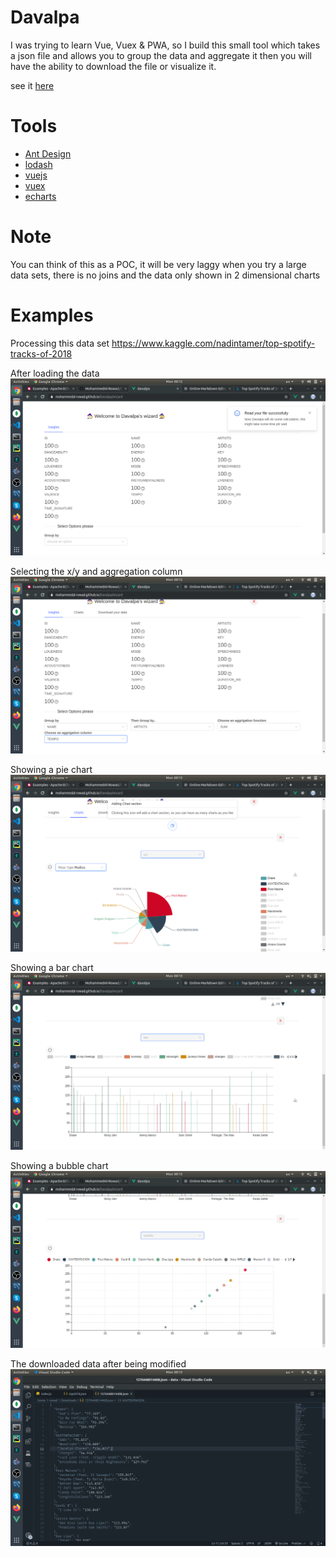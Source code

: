 # Davalpa

I was trying to learn Vue, Vuex & PWA, so I build this small tool which takes a json file and allows you to group the data and aggregate it then you will have the ability to download the file or visualize it.

see it [here](https://mohammedal-rowad.github.io/Davalpa/)

# Tools

- [Ant Design](https://www.antdv.com/docs/vue/introduce/)
- [lodash](https://lodash.com)
- [vuejs](https://vuejs.org)
- [vuex](https://vuex.vuejs.org/)
- [echarts](https://echarts.apache.org/examples/en/)

# Note

You can think of this as a POC, it will be very laggy when you try a large data sets, there is no joins and the data only shown in 2 dimensional charts

# Examples

Processing this data set https://www.kaggle.com/nadintamer/top-spotify-tracks-of-2018

After loading the data
<img src="./img/1.png">

Selecting the x/y and aggregation column
<img src="./img/2.png">

Showing a pie chart
<img src="./img/3.png">

Showing a bar chart
<img src="./img/4.png">

Showing a bubble chart
<img src="./img/5.png">

The downloaded data after being modified
<img src="./img/6.png">
